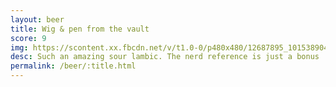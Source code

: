 ```yaml
---
layout: beer
title: Wig & pen from the vault
score: 9
img: https://scontent.xx.fbcdn.net/v/t1.0-0/p480x480/12687895_10153890414198745_3642229716769396500_n.jpg?oh=0cc3acc750f7f2af09e9abaec985af7d&oe=58964749
desc: Such an amazing sour lambic. The nerd reference is just a bonus
permalink: /beer/:title.html
---
```

